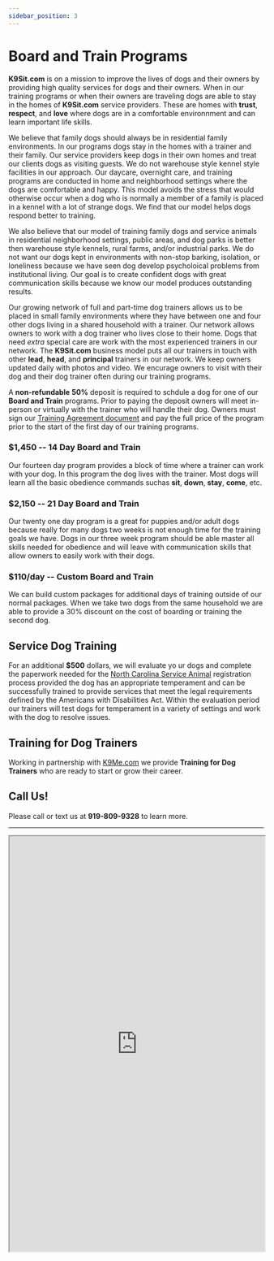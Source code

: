 ```yaml
---
sidebar_position: 3
---
```

# Board and Train Programs
**K9Sit.com** is on a mission to improve the lives of dogs and their owners by
providing high quality services for dogs and their owners. When in our training
programs or when their owners are traveling dogs are able to stay in the homes
of **K9Sit.com** service providers. These are homes with **trust**,
**respect**, and **love** where dogs are in a comfortable environnment and can
learn important life skills.

We believe that family dogs should always be in residential family
environments. In our programs dogs stay in the homes with a trainer and their
family. Our service providers keep dogs in their own homes and treat our
clients dogs as visiting guests. We do not warehouse style kennel style
facilities in our approach. Our daycare, overnight care, and training programs
are conducted in home and neighborhood settings where the dogs are comfortable
and happy. This model avoids the stress that would otherwise occur when a dog
who is normally a member of a family is placed in a kennel with a lot of
strange dogs. We find that our model helps dogs respond better to training.

We also believe that our model of training family dogs and service animals in
residential neighborhood settings, public areas, and dog parks is better then
warehouse style kennels, rural farms, and/or industrial parks. We do not want 
our dogs kept in environments with non-stop barking, isolation, or loneliness
because we have seen dog develop psycholoical problems from institutional
living. Our goal is to create confident dogs with great communication skills
because we know our model produces outstanding results.

Our growing network of full and part-time dog trainers allows us to be placed
in small family environments where they have between one and four other dogs
living in a shared household with a trainer. Our network allows owners to work
with a dog trainer who lives close to their home. Dogs that need _extra_
special care are work with the most experienced trainers in our network. The
**K9Sit.com** business model puts all our trainers in touch with other
**lead**, **head**, and **principal** trainers in our network. We keep owners
updated daily with photos and video. We encurage owners to visit with their dog
and their dog trainer often during our training programs.

A **non-refundable** **50%** deposit is required to schdule a dog for one of
our **Board and Train** programs. Prior to paying the deposit owners will meet
in-person or virtually with the trainer who will handle their dog. Owners must
sign our [Training Agreement document](https://k9sit.com/K9Sit.com-Board-and-Train-Agreement.pdf)
and pay the full price of the program prior to the start of the first day of
our training programs.

### $1,450 -- 14 Day Board and Train
Our fourteen day program provides a block of time where a trainer can work with
your dog. In this program the dog lives with the trainer. Most dogs will learn
all the basic obedience commands suchas **sit**, **down**, **stay**, **come**,
etc.

### $2,150 -- 21 Day Board and Train
Our twenty one day program is a great for puppies and/or adult dogs because
really for many dogs two weeks is not enough time for the training goals we
have. Dogs in our three week program should be able master all skills needed
for obedience and will leave with communication skills that allow owners to
easily work with their dogs.

### $110/day -- Custom Board and Train
We can build custom packages for additional days of training outside of our
normal packages. When we take two dogs from the same household we are able to
provide a 30% discount on the cost of boarding or training the second dog.

## Service Dog Training
For an additional **$500** dollars, we will evaluate yo ur dogs and complete the
paperwork needed for the [North Carolina Service Animal](https://www.ncdhhs.gov/divisions/vocational-rehabilitation-services/independent-living-people-disabilities/service-animals-people-disabilities) registration
process provided the dog has an appropriate temperament and can be successfully
trained to provide services that meet the legal requirements defined by the
Americans with Disabilities Act. Within the evaluation period our trainers will
test dogs for temperament in a variety of settings and work with the dog to
resolve issues.

## Training for Dog Trainers
Working in partnership with [K9Me.com](https://k9me.com) we provide
**Training for Dog Trainers** who are ready to start or grow their career.

## Call Us!
Please call or text us at **919-809-9328** to learn more.

<hr/>

<iframe
allowfullscreen
height="818"
src="https://www.youtube.com/embed/1neRsImyzXE?rel=0"
title="Video"
width="100%"
/>